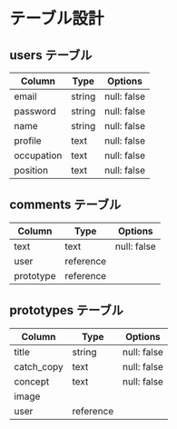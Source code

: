 # テーブル設計

## users テーブル

| Column      | Type    | Options     |
| ------------| --------| ------------|
| email       | string  | null: false |
| password    | string  | null: false |
| name        | string  | null: false |
| profile     | text    | null: false |
| occupation  | text    | null: false |
| position    | text    | null: false |

## comments テーブル

| Column      | Type    | Options     |
| ------------| --------| ------------|
| text        | text    | null: false |
| user        | reference|            |
| prototype   | reference|            |

## prototypes テーブル

| Column      | Type     | Options    |
| ------------| ---------| -----------|
| title       | string   | null: false|
| catch_copy  | text     | null: false|
| concept     | text     | null: false|
| image       |          |            |
| user        | reference|            |
